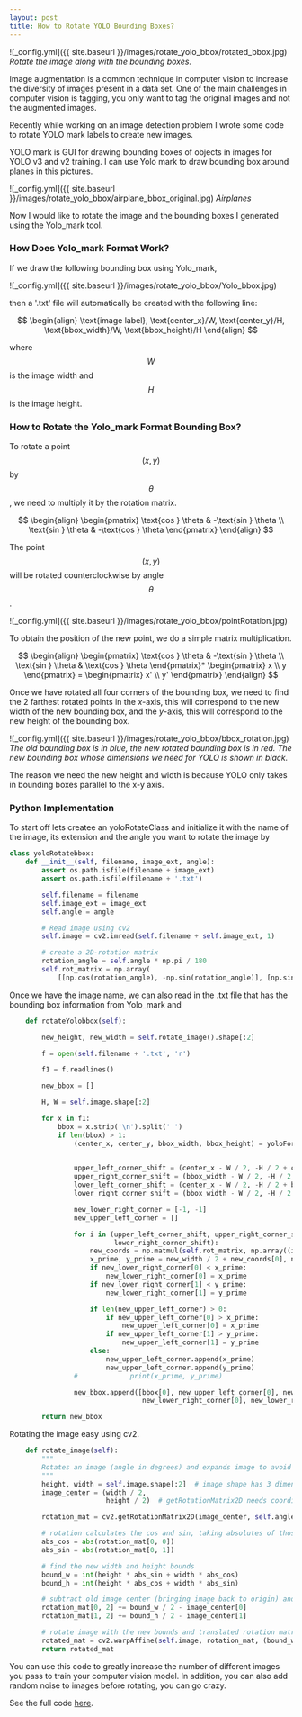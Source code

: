 ```yaml
---
layout: post
title: How to Rotate YOLO Bounding Boxes?
---
```


![_config.yml]({{ site.baseurl }}/images/rotate_yolo_bbox/rotated_bbox.jpg)
*Rotate the image along with the bounding boxes.*

Image augmentation is a common technique in computer vision to increase the 
diversity of images present in a data set. One of the main challenges in 
computer vision is tagging, you only want to tag the original images and not 
the augmented images.

Recently while working on an image detection problem I wrote some code to rotate
YOLO mark labels to create new images.

YOLO mark is GUI for drawing bounding boxes of objects in images for YOLO v3 and v2 
training. I can use Yolo mark to draw bounding box around planes in this pictures.

![_config.yml]({{ site.baseurl }}/images/rotate_yolo_bbox/airplane_bbox_original.jpg)
*Airplanes*

Now I would like to rotate the image and the bounding boxes I generated using the 
Yolo_mark tool.

### How Does Yolo_mark Format Work?

If we draw the following bounding box using Yolo_mark,

![_config.yml]({{ site.baseurl }}/images/rotate_yolo_bbox/Yolo_bbox.jpg)
 
then a '.txt' file will automatically be created with the following line:

$$
\begin{align}
\text{image label}, \text{center_x}/W, \text{center_y}/H, \text{bbox_width}/W, \text{bbox_height}/H
\end{align}
$$

where $$W$$ is the image width and $$H$$ is the image height.

### How to Rotate the Yolo_mark Format Bounding Box?

To rotate a point $$(x,y)$$ by $$\theta$$, we need to multiply it by the rotation 
matrix.

$$
\begin{align}
\begin{pmatrix}
\text{cos } \theta & -\text{sin } \theta \\
\text{sin } \theta & -\text{cos } \theta
\end{pmatrix}
\end{align}
$$

The point $$(x,y)$$ will be rotated counterclockwise by angle $$\theta$$.

![_config.yml]({{ site.baseurl }}/images/rotate_yolo_bbox/pointRotation.jpg)

To obtain the position of the new point, we do a simple matrix multiplication.

$$
\begin{align}
\begin{pmatrix}
\text{cos } \theta & -\text{sin } \theta \\
\text{sin } \theta & \text{cos } \theta
\end{pmatrix}*
\begin{pmatrix}
x \\
y
\end{pmatrix} = 
\begin{pmatrix}
x' \\
y'
\end{pmatrix}
\end{align}
$$

Once we have rotated all four corners of the bounding box, we need to find the 2 
farthest rotated points in the *x*-axis, this will correspond to the new width of 
the new bounding box, and the *y*-axis, this will correspond to the new height of 
the bounding box.

![_config.yml]({{ site.baseurl }}/images/rotate_yolo_bbox/bbox_rotation.jpg)
*The old bounding box is in blue, the new rotated bounding box is in red. The new
bounding box whose dimensions we need for YOLO is shown in black.*

The reason we need the new height and width is because YOLO only takes in bounding 
boxes parallel to the x-y axis.

### Python Implementation

To start off lets createe an yoloRotateClass and initialize it with the name of the 
image, its extension and the angle you want to rotate the image by

```python
class yoloRotatebbox:
    def __init__(self, filename, image_ext, angle):
        assert os.path.isfile(filename + image_ext)
        assert os.path.isfile(filename + '.txt')

        self.filename = filename
        self.image_ext = image_ext
        self.angle = angle

        # Read image using cv2
        self.image = cv2.imread(self.filename + self.image_ext, 1)

        # create a 2D-rotation matrix
        rotation_angle = self.angle * np.pi / 180
        self.rot_matrix = np.array(
            [[np.cos(rotation_angle), -np.sin(rotation_angle)], [np.sin(rotation_angle), np.cos(rotation_angle)]])
```

Once we have the image name, we can also read in the .txt file that has the 
bounding box information from Yolo_mark and  

```python
    def rotateYolobbox(self):

        new_height, new_width = self.rotate_image().shape[:2]

        f = open(self.filename + '.txt', 'r')

        f1 = f.readlines()

        new_bbox = []

        H, W = self.image.shape[:2]

        for x in f1:
            bbox = x.strip('\n').split(' ')
            if len(bbox) > 1:
                (center_x, center_y, bbox_width, bbox_height) = yoloFormattocv(float(bbox[1]), float(bbox[2]),
                                                                               float(bbox[3]), float(bbox[4]), H, W)

                upper_left_corner_shift = (center_x - W / 2, -H / 2 + center_y)
                upper_right_corner_shift = (bbox_width - W / 2, -H / 2 + center_y)
                lower_left_corner_shift = (center_x - W / 2, -H / 2 + bbox_height)
                lower_right_corner_shift = (bbox_width - W / 2, -H / 2 + bbox_height)

                new_lower_right_corner = [-1, -1]
                new_upper_left_corner = []

                for i in (upper_left_corner_shift, upper_right_corner_shift, lower_left_corner_shift,
                          lower_right_corner_shift):
                    new_coords = np.matmul(self.rot_matrix, np.array((i[0], -i[1])))
                    x_prime, y_prime = new_width / 2 + new_coords[0], new_height / 2 - new_coords[1]
                    if new_lower_right_corner[0] < x_prime:
                        new_lower_right_corner[0] = x_prime
                    if new_lower_right_corner[1] < y_prime:
                        new_lower_right_corner[1] = y_prime

                    if len(new_upper_left_corner) > 0:
                        if new_upper_left_corner[0] > x_prime:
                            new_upper_left_corner[0] = x_prime
                        if new_upper_left_corner[1] > y_prime:
                            new_upper_left_corner[1] = y_prime
                    else:
                        new_upper_left_corner.append(x_prime)
                        new_upper_left_corner.append(y_prime)
                #             print(x_prime, y_prime)

                new_bbox.append([bbox[0], new_upper_left_corner[0], new_upper_left_corner[1],
                                 new_lower_right_corner[0], new_lower_right_corner[1]])

        return new_bbox
```

Rotating the image easy using cv2.

```python
    def rotate_image(self):
        """
        Rotates an image (angle in degrees) and expands image to avoid cropping
        """
        height, width = self.image.shape[:2]  # image shape has 3 dimensions
        image_center = (width / 2,
                        height / 2)  # getRotationMatrix2D needs coordinates in reverse order (width, height) compared to shape

        rotation_mat = cv2.getRotationMatrix2D(image_center, self.angle, 1.)

        # rotation calculates the cos and sin, taking absolutes of those.
        abs_cos = abs(rotation_mat[0, 0])
        abs_sin = abs(rotation_mat[0, 1])

        # find the new width and height bounds
        bound_w = int(height * abs_sin + width * abs_cos)
        bound_h = int(height * abs_cos + width * abs_sin)

        # subtract old image center (bringing image back to origin) and adding the new image center coordinates
        rotation_mat[0, 2] += bound_w / 2 - image_center[0]
        rotation_mat[1, 2] += bound_h / 2 - image_center[1]

        # rotate image with the new bounds and translated rotation matrix
        rotated_mat = cv2.warpAffine(self.image, rotation_mat, (bound_w, bound_h))
        return rotated_mat
```

You can use this code to greatly increase the number of different images you pass to 
train your computer vision model. In addition, you can also add random noise to 
images before rotating, you can go crazy.

See the full code [here](https://github.com/usmanr149/Yolo_bbox_manipulation).









